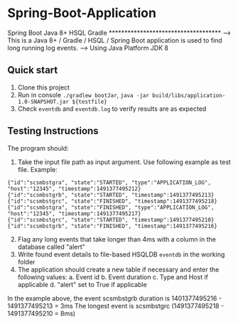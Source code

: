 # Spring-Boot-Application
Spring Boot Java 8+ HSQL Gradle ************************************ --> This is a Java 8+ / Gradle / HSQL / Spring Boot application is used to find long running log events. --> Using Java Platform JDK 8


Quick start
-----------
1. Clone this project
2. Run in console `./gradlew bootJar`, `java -jar build/libs/application-1.0-SNAPSHOT.jar ${testfile}` 
4. Check `eventdb` and `eventdb.log` to verify results are as expected

Testing Instructions
--------------------

The program should:
1. Take the input file path as input argument. Use following example as test file. Example:
```
{"id":"scsmbstgra", "state":"STARTED", "type":"APPLICATION_LOG",
"host":"12345", "timestamp":1491377495212}
{"id":"scsmbstgrb", "state":"STARTED", "timestamp":1491377495213}
{"id":"scsmbstgrc", "state":"FINISHED", "timestamp":1491377495218}
{"id":"scsmbstgra", "state":"FINISHED", "type":"APPLICATION_LOG",
"host":"12345", "timestamp":1491377495217}
{"id":"scsmbstgrc", "state":"STARTED", "timestamp":1491377495210}
{"id":"scsmbstgrb", "state":"FINISHED", "timestamp":1491377495216}
```

2. Flag any long events that take longer than 4ms with a column in the database called "alert"
3. Write found event details to file-based HSQLDB `eventdb` in the working folder
4. The application should create a new table if necessary and enter the following values:
    a. Event id
    b. Event duration
    c. Type and Host if applicable
    d. "alert" set to True if applicable

In the example above, the event scsmbstgrb duration is 1401377495216 - 1491377495213 = 3ms
The longest event is scsmbstgrc (1491377495218 - 1491377495210 = 8ms)

